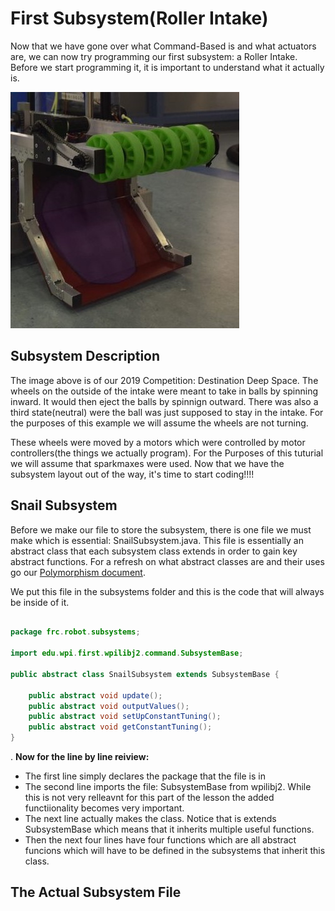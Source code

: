 # First Subsystem(Roller Intake)

Now that we have gone over what Command-Based is and what actuators are, we can now try programming our first subsystem: a Roller Intake.
Before we start programming it, it is important to understand what it actually is.

![intake](img/rollerIntake.jpg)

## Subsystem Description

The image above is of our 2019 Competition: Destination Deep Space. The wheels on the outside of the intake were meant to take in balls by spinning inward. It would then eject the balls by spinnign outward. There was also a third state(neutral) were the ball was just supposed to stay in the intake. For the purposes of this example we will assume the wheels are not turning.

These wheels were moved by a motors which were controlled by motor controllers(the things we actually program). For the Purposes of this tuturial we will assume that sparkmaxes were used. Now that we have the subsystem layout out of the way, it's time to start coding!!!!

## Snail Subsystem

Before we make our file to store the subsystem, there is one file we must make which is essential: SnailSubsystem.java. This file is essentially an abstract class that each subsystem class extends in order to gain key abstract functions. For a refresh on what abstract classes are and their uses go our [Polymorphism document](https://github.com/FRC1257/robotics-training/blob/Ethan-Subsystem/java/4.%20Objects/6.%20Polymorphism.md).

We put this file in the subsystems folder and this is the code that will always be inside of it.

```java

package frc.robot.subsystems;

import edu.wpi.first.wpilibj2.command.SubsystemBase;

public abstract class SnailSubsystem extends SubsystemBase {

    public abstract void update();
    public abstract void outputValues();
    public abstract void setUpConstantTuning();
    public abstract void getConstantTuning();
}

```
.
**Now for the line by line reiview:**

* The first line simply declares the package that the file is in
* The second line imports the file: SubsystemBase from wpilibj2. While this is not very relleavnt for this part of the lesson the added functiionality becomes very important.
* The next line actually makes the class. Notice that is extends SubsystemBase which means that it inherits multiple useful functions.
* Then the next four lines have four functions which are all abstract funcions which will have to be defined in the subsystems that inherit this class.

## The Actual Subsystem File





